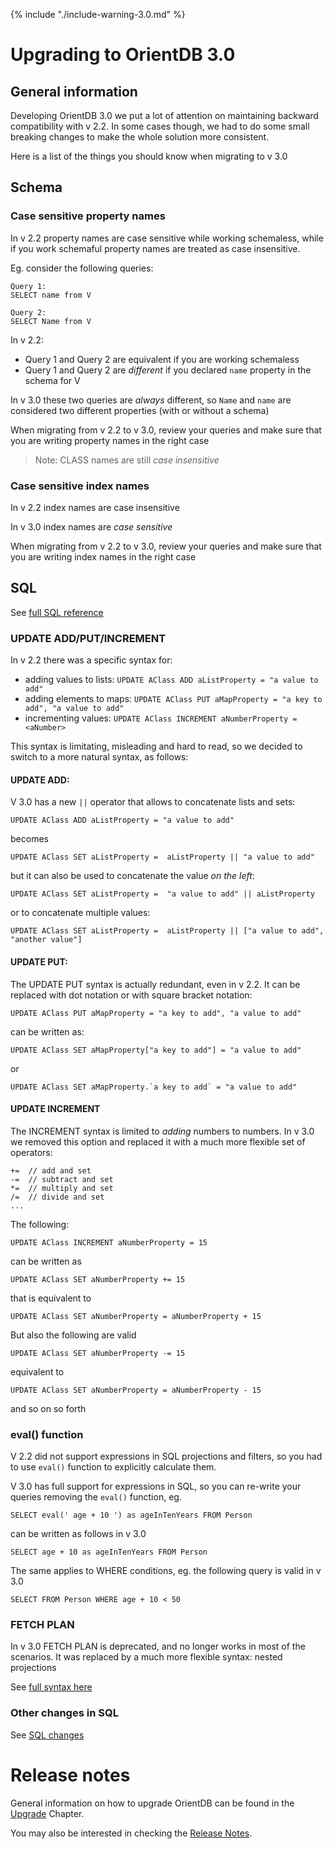 
{% include "./include-warning-3.0.md" %}

# Upgrading to OrientDB 3.0

## General information

Developing OrientDB 3.0 we put a lot of attention on maintaining backward compatibility with v 2.2. In some cases though, we had to do some small breaking changes to make the whole solution more consistent. 

Here is a list of the things you should know when migrating to v 3.0

## Schema

### Case sensitive property names

In v 2.2 property names are case sensitive while working schemaless, while if you work schemaful property names are treated as case insensitive.

Eg. consider the following queries:

```
Query 1:
SELECT name from V

Query 2:
SELECT Name from V
```

In v 2.2:
- Query 1 and Query 2 are equivalent if you are working schemaless
- Query 1 and Query 2 are *different* if you declared `name` property in the schema for V


In v 3.0 these two queries are *always* different, so `Name` and `name` are considered two different properties (with or without a schema)

When migrating from v 2.2 to v 3.0, review your queries and make sure that you are writing property names in the right case

> Note: CLASS names are still *case insensitive*

### Case sensitive index names

In v 2.2 index names are case insensitive

In v 3.0 index names are *case sensitive*

When migrating from v 2.2 to v 3.0, review your queries and make sure that you are writing index names in the right case

## SQL

See [full SQL reference](../../sql/SQL-Syntax.md)

### UPDATE ADD/PUT/INCREMENT

In v 2.2 there was a specific syntax for:
- adding values to lists: `UPDATE AClass ADD aListProperty = "a value to add"`
- adding elements to maps: `UPDATE AClass PUT aMapProperty = "a key to add", "a value to add"`
- incrementing values: `UPDATE AClass INCREMENT aNumberProperty = <aNumber>`

This syntax is limitating, misleading and hard to read, so we decided to switch to a more natural syntax, as follows:

#### UPDATE ADD:

V 3.0 has a new `||` operator that allows to concatenate lists and sets:

```
UPDATE AClass ADD aListProperty = "a value to add"
```
becomes
```
UPDATE AClass SET aListProperty =  aListProperty || "a value to add"
```
but it can also be used to concatenate the value *on the left*:
```
UPDATE AClass SET aListProperty =  "a value to add" || aListProperty
```
or to concatenate multiple values:
```
UPDATE AClass SET aListProperty =  aListProperty || ["a value to add", "another value"]
```

#### UPDATE PUT:

The UPDATE PUT syntax is actually redundant, even in v 2.2. It can be replaced with dot notation or with square bracket notation:

```
UPDATE AClass PUT aMapProperty = "a key to add", "a value to add"
```
can be written as:
```
UPDATE AClass SET aMapProperty["a key to add"] = "a value to add"
```
or
```
UPDATE AClass SET aMapProperty.`a key to add` = "a value to add"
```

#### UPDATE INCREMENT

The INCREMENT syntax is limited to *adding* numbers to numbers. In v 3.0 we removed this option and replaced it with a much more flexible set of operators:

```
+=  // add and set
-=  // subtract and set
*=  // multiply and set
/=  // divide and set
...
```

The following:

```
UPDATE AClass INCREMENT aNumberProperty = 15
```
can be written as
```
UPDATE AClass SET aNumberProperty += 15
```
that is equivalent to
```
UPDATE AClass SET aNumberProperty = aNumberProperty + 15
```


But also the following are valid
```
UPDATE AClass SET aNumberProperty -= 15 
```
equivalent to
```
UPDATE AClass SET aNumberProperty = aNumberProperty - 15 
```
and so on so forth

### eval() function

V 2.2 did not support expressions in SQL projections and filters, so you had to use `eval()` function to explicitly calculate them.

V 3.0 has full support for expressions in SQL, so you can re-write your queries removing the `eval()` function, eg.

```
SELECT eval(' age + 10 ') as ageInTenYears FROM Person
```
can be written as follows in v 3.0
```
SELECT age + 10 as ageInTenYears FROM Person
```

The same applies to WHERE conditions, eg. the following query is valid in v 3.0

```
SELECT FROM Person WHERE age + 10 < 50
```

### FETCH PLAN

In v 3.0 FETCH PLAN is deprecated, and no longer works in most of the scenarios.
It was replaced by a much more flexible syntax: nested projections

See [full syntax here](../../sql/SQL-Projections.md#nested-projections)

### Other changes in SQL

See [SQL changes](SQL-Changes.md)

# Release notes

General information on how to upgrade OrientDB can be found in the [Upgrade](../Upgrade.md) Chapter.

You may also be interested in checking the [Release Notes](../Release-Notes.md).
